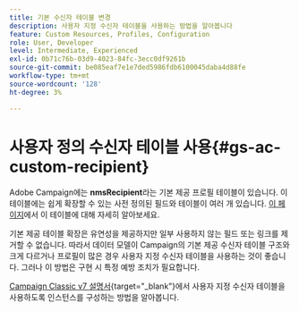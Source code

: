 ```yaml
---
title: 기본 수신자 테이블 변경
description: 사용자 지정 수신자 테이블을 사용하는 방법을 알아봅니다
feature: Custom Resources, Profiles, Configuration
role: User, Developer
level: Intermediate, Experienced
exl-id: 0b71c76b-03d9-4023-84fc-3ecc0df9261b
source-git-commit: be085eaf7e1e7ded5986fdb6100045daba4d88fe
workflow-type: tm+mt
source-wordcount: '128'
ht-degree: 3%

---
```


# 사용자 정의 수신자 테이블 사용{#gs-ac-custom-recipient}

Adobe Campaign에는 **nmsRecipient**&#x200B;라는 기본 제공 프로필 테이블이 있습니다. 이 테이블에는 쉽게 확장할 수 있는 사전 정의된 필드와 테이블이 여러 개 있습니다. [이 페이지](datamodel.md#ootb-profiles)에서 이 테이블에 대해 자세히 알아보세요.

기본 제공 테이블 확장은 유연성을 제공하지만 일부 사용하지 않는 필드 또는 링크를 제거할 수 없습니다. 따라서 데이터 모델이 Campaign의 기본 제공 수신자 테이블 구조와 크게 다르거나 프로필이 많은 경우 사용자 지정 수신자 테이블을 사용하는 것이 좋습니다.  그러나 이 방법은 구현 시 특정 예방 조치가 필요합니다.

[Campaign Classic v7 설명서](https://experienceleague.adobe.com/docs/campaign-classic/using/configuring-campaign-classic/use-a-custom-recipient-table/about-custom-recipient-table.html){target="_blank"}에서 사용자 지정 수신자 테이블을 사용하도록 인스턴스를 구성하는 방법을 알아봅니다.